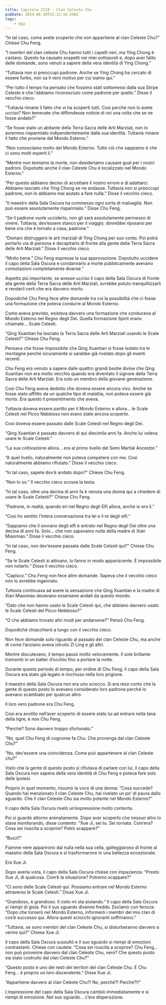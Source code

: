 ```yaml
---
title: Capitolo 2119 - Clan Celeste Chu
pubDate: 2024-08-18T21:13:16.590Z
tags:
    - mga
---
```





“In tal caso, come avete scoperto che non appartiene al clan Celeste Chu?” Chiese Chu Feng.


“I membri del clan celeste Chu hanno tutti i capelli neri, ma Ying Chong è castano. Questo ha causato sospetti nei miei sottoposti e, dopo aver fatto delle domande, sono venuti a sapere della vera identità di Ying Chong.”

“Tuttavia non si preoccupi padrone. Anche se Ying Chong ha cercato di essere furbo, non sa il vero motivo per cui siamo qui.”


“Per tutto il tempo ha pensato che fossimo stati sottomessi dalla sua Stirpe Celeste e che l’abbiamo riconosciuto come padrone per quello.” Disse il vecchio cieco.


“Tuttavia rimane il fatto che vi ha scoperti tutti. Così perché non lo avete ucciso? Non temevate che diffondesse notizie di voi una volta che se ne fosse andato?”


“Se fosse stato un abitante della Terra Sacra delle Arti Marziali, non lo avremmo risparmiato indipendentemente dalla sua identità. Tuttavia rimane il fatto che proviene dal Mondo Esterno.”


“Non conosciamo molto del Mondo Esterno. Tutto ciò che sappiamo è che ci sono molti esperti lì.”


“Mentre non temiamo la morte, non desideriamo causare guai per i nostri padroni. Dopotutto anche il clan Celeste Chu è localizzato nel Mondo Esterno.”


“Per questo abbiamo deciso di accettare il nostro errore e di adattarci. Abbiamo lasciato che Ying Chong se ne andasse. Tuttavia non si preoccupi padrone, non lo abbiamo mai aiutato a fare nulla.” Disse il vecchio cieco.


“Il maestro della Sala Oscura ha commesso ogni sorta di malvagità. Non può essere assolutamente risparmiato.” Disse Chu Feng.

“Se il padrone vuole ucciderlo, non gli sarà assolutamente permesso di vivere. Tuttavia, dev’essere stanco per il viaggio, dovrebbe riposarsi per bene ora che è tornato a casa, padrone.”


“Domani distruggerò le arti marziali di Ying Chong per suo conto. Poi potrà portarlo via di persona e decapitarlo di fronte alla gente della Terra Sacra delle Arti Marziali.” Disse il vecchio cieco.


“Molto bene.” Chu Feng espresse la sua approvazione. Dopotutto uccidere il capo della Sala Oscura e condannarlo a morte pubblicamente avevano connotazioni completamente diverse.”


Aspetto più importante, se avesse ucciso il capo della Sala Oscura di fronte alla gente della Terra Sacra delle Arti Marziali, avrebbe potuto tranquillizzarli e renderli certi che era davvero morto.


Dopodiché Chu Feng fece altre domande tra cui la possibilità che ci fosse una formazione che poteva condurre al Mondo Esterno.


Come aveva previsto, esisteva davvero una formazione che conduceva al Mondo Esterno nel Regno degli Dei. Quella formazione Spirit erano chiamate… Scale Celesti.


“Qing Xuantian ha lasciato la Terra Sacra delle Arti Marziali usando le Scale Celesti?” Chiese Chu Feng.


Pensava che fosse impossibile che Qing Xuantian si fosse isolato tra le montagne perché sicuramente si sarebbe già rivelato dopo gli eventi recenti.


Chu Feng era venuto a sapere dalle quattro grandi bestie divine che Qing Xuantian non era molto vecchio quando era diventato il signore della Terra Sacra delle Arti Marziali. Era solo un membro della giovane generazione.


Così Chu Feng aveva dedotto che doveva essere ancora vivo. Anche se fosse stato afflitto da un qualche tipo di malattia, non poteva essere già morto. Era questo il presentimento che aveva.


Tuttavia doveva essere partito per il Mondo Esterno e allora… le Scale Celesti nel Picco Nebbioso non erano state ancora scoperte.


Così doveva essere passato dalle Scale Celesti nel Regno degli Dei.


“Qing Xuantian è passato davvero di qui diecimila anni fa. Anche lui voleva usare le Scale Celesti.”


“La sua coltivazione allora… era al primo livello del Semi Martial Ancestor.”


“A quel livello, naturalmente non poteva competere con me. Così naturalmente abbiamo rifiutato.” Disse il vecchio cieco.


“In tal caso, sapete dov’è andato dopo?” Chiese Chu Feng.


“Non lo so.” Il vecchio cieco scosse la testa.

“In tal caso, oltre una decina di anni fa è venuta una donna qui a chiedere di usare le Scale Celesti?” Chiese Chu Feng.


“Padrone, in realtà, quando eri nel Regno degli Elfi allora, anche io ero lì.”

“Così ho sentito l’intera conversazione tra lei e il re degli elfi.”

“Sappiamo che il sovrano degli elfi è entrato nel Regno degli Dei oltre una decina di anni fa. Solo… che non sapevamo nulla della madre di Xian Miaomiao.” Disse il vecchio cieco.


“In tal caso, non dev’essere passata dalle Scale Celesti qui?” Chiese Chu Feng.

“Se le Scale Celesti si attivano, lo fanno in modo appariscente. È impossibile non notarlo.” Disse il vecchio cieco.

“Capisco.” Chu Feng non fece altre domande. Sapeva che il vecchio cieco non lo avrebbe ingannato.


Tuttavia continuava ad avere la sensazione che Qing Xuantian e la madre di Xian Miaomiao dovevano essersene andati da questo mondo.


“Dato che non hanno usato le Scale Celesti qui, che abbiano davvero usato le Scale Celesti del Picco Nebbioso?”

“O che abbiamo trovato altri modi per andarsene?” Pensò Chu Feng.


Dopodiché chiacchierò a lungo con il vecchio cieco.


Non fece domande solo riguardo al passato del clan Celeste Chu, ma anche di come l’anziano aveva istruito Zi Ling e gli altri.


Mentre discutevano, il tempo passò molto velocemente. Il sole brillante tramontò in un batter d’occhio fino a portare la notte.


Durante questo periodo di tempo, per ordine di Chu Feng, il capo della Sala Oscura era stato già legato e rinchiuso nella loro prigione.


Il maestro della Sala Oscura non era uno sciocco. Si era reso conto che la gente di questo posto lo avevano considerato loro padrone perché lo avevano scambiato per qualcun altro.


Il loro vero padrone era Chu Feng.


Così era avvilito nell’aver scoperto di essere stato lui ad entrare nella tana della tigre, e non Chu Feng.


“Perché? Sono davvero troppo sfortunato.”

“No, quel Chu Feng di cognome fa Chu. Che provenga dal clan Celeste Chu?”

“No, dev’essere una coincidenza. Come può appartenere al clan Celeste chu?”


Visto che la gente di questo posto si rifiutava di parlare con lui, il capo della Sala Oscura non sapeva della vera identità di Chu Feng e poteva fare solo delle ipotesi.


Proprio in quel momento, risuonò la voce di una donna: “Cosa succede? Quando hai menzionato il clan Celeste Chu, hai rivelato un po’ di paura dallo sguardo. Che il clan Celeste Chu sia molto potente nel Mondo Esterno?”


Il capo della Sala Oscura rivelò un’espressione molto contenta.


Poi si guardò attorno animatamente. Dopo aver scoperto che nessun altro lo stava monitorando, disse contento: “Xue Ji, sei tu. Sei tornata. Com’era? Cosa sei riuscita a scoprire? Potrò scappare?”


“Buzz!!”


Fiamme nere apparirono dal nulla nella sua cella, galleggiarono di fronte al maestro della Sala Oscura e si trasformarono in una bellezza eccezionale.


Era Xue Ji.


Dopo averla vista, il capo della Sala Oscura chiese con impazienza: “Presto Xue Ji, dì qualcosa. Com’è la situazione? Potremo scappare?”

“Ci sono delle Scale Celesti qui. Possiamo entrare nel Mondo Esterno attraverso le Scale Celesti.” Disse Xue Ji.


“Grandioso, è grandioso. Il cielo mi sta aiutando.” Il capo della Sala Oscura si riempì di gioia. Poi il suo sguardo divenne freddo. Esclamò con ferocia: “Dopo che tornerò nel Mondo Esterno, informerò i membri del mio clan di cos’è successo qui. Allora questi sciocchi ignoranti soffriranno.”


“Tuttavia, se sono membri del clan Celeste Chu, si disturberanno davvero a venire qui?” Chiese Xue Ji.


Il capo della Sala Oscura sussultò e il suo sguardo si riempì di emozioni contrastanti. Chiese con cautela: “Cosa sei riuscita a scoprire? Chu Feng… non può provenire davvero dal clan Celeste Chu, vero? Che questo posto sia stato costruito dal clan Celeste Chu?”


“Questo posto è uno dei resti dei territori del clan Celeste Chu. E Chu Feng… è proprio un loro discendente.” Disse Xue Ji.


“Appartiene davvero al clan Celeste Chu?! No, perché?! Perché?!!”


L’espressione del capo della Sala Oscura cambiò immediatamente e si riempì di emozione. Nel suo sguardo… c’era disperazione.





